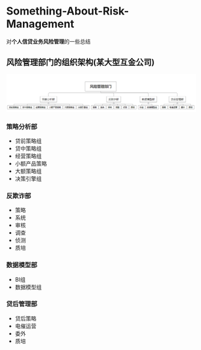 # Something-About-Risk-Management
对**个人信贷业务风险管理**的一些总结

## 风险管理部门的组织架构(某大型互金公司)

<img src="Risk-Management-Department.png"/>

### 策略分析部
- 贷前策略组
- 贷中策略组
- 经营策略组
- 小额产品策略
- 大额策略组
- 决策引擎组

### 反欺诈部
- 策略
- 系统
- 审核
- 调查
- 侦测
- 质培

### 数据模型部
- BI组
- 数据模型组

### 贷后管理部
- 贷后策略
- 电催运营
- 委外
- 质培
